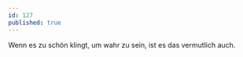 ```yaml
---
id: 127
published: true
---
```

Wenn es zu schön klingt, um wahr zu sein, ist es das vermutlich auch.
